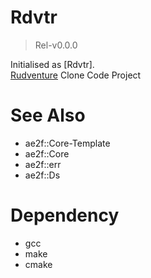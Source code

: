 # Rdvtr
> Rel-v0.0.0

Initialised as [Rdvtr].  
[Rudventure](https://github.com/Daho0980/Rudventure) Clone Code Project

# See Also
- ae2f::Core-Template
- ae2f::Core
- ae2f::err
- ae2f::Ds

# Dependency
- gcc
- make
- cmake
